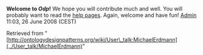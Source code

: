 __Welcome to _Odp_!__ We hope you will contribute much and well. 
You will probably want to read the [help pages](http://ontologydesignpatterns.org/wiki/Help:Contents "Help:Contents"). Again, welcome and have fun! [Admin](http://ontologydesignpatterns.org/wiki/index.php?title=User:Admin&action=edit&redlink=1 "User:Admin (not yet written)") 11:03, 26 June 2008 (CEST)





Retrieved from "[http://ontologydesignpatterns.org/wiki/User\_talk:MichaelErdmann](../User_talk/MichaelErdmann)"